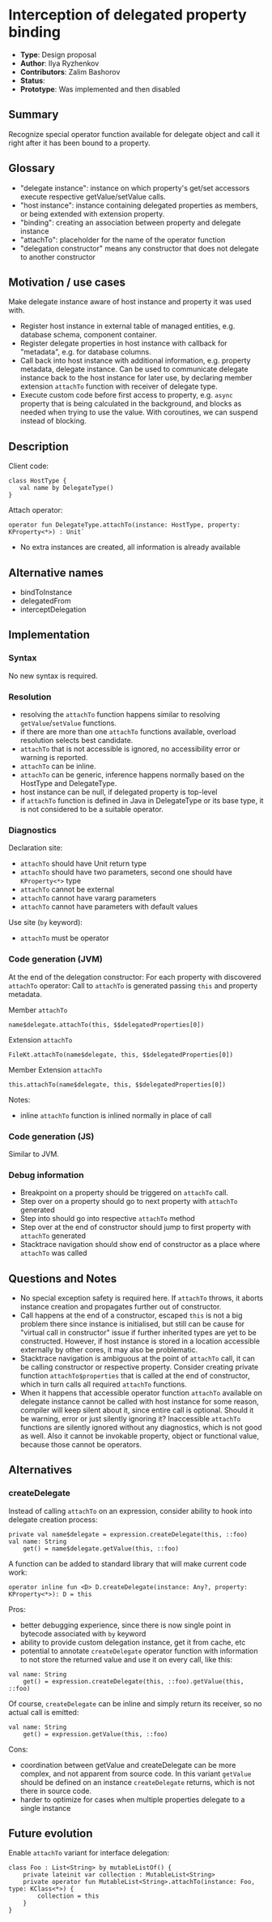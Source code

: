 # Interception of delegated property binding

* **Type**: Design proposal
* **Author**: Ilya Ryzhenkov
* **Contributors**: Zalim Bashorov
* **Status**:
* **Prototype**: Was implemented and then disabled

## Summary

Recognize special operator function available for delegate object and call it right after it has been bound to a
property.

## Glossary

- "delegate instance": instance on which property's get/set accessors execute respective getValue/setValue calls.
- "host instance": instance containing delegated properties as members, or being extended with extension property.
- "binding": creating an association between property and delegate instance
- "attachTo": placeholder for the name of the operator function
- "delegation constructor" means any constructor that does not delegate to another constructor

## Motivation / use cases

Make delegate instance aware of host instance and property it was used with.

- Register host instance in external table of managed entities, e.g. database schema, component container.
- Register delegate properties in host instance with callback for "metadata", e.g. for database columns.
- Call back into host instance with additional information, e.g. property metadata, delegate instance.
  Can be used to communicate delegate instance back to the host instance for later use, by declaring member
  extension `attachTo` function with receiver of delegate type.
- Execute custom code before first access to property, e.g. `async` property that is being calculated
  in the background, and blocks as needed when trying to use the value. With coroutines, we can suspend instead
  of blocking.

## Description

Client code:
```
class HostType {
   val name by DelegateType()
}
```

Attach operator:
```
operator fun DelegateType.attachTo(instance: HostType, property: KProperty<*>) : Unit`
```

- No extra instances are created, all information is already available

## Alternative names

- bindToInstance
- delegatedFrom
- interceptDelegation

## Implementation

### Syntax

No new syntax is required.

### Resolution

- resolving the `attachTo` function happens similar to resolving `getValue`/`setValue` functions.
- if there are more than one `attachTo` functions available, overload resolution selects best candidate.
- `attachTo` that is not accessible is ignored, no accessibility error or warning is reported.
- `attachTo` can be inline.
- `attachTo` can be generic, inference happens normally based on the HostType and DelegateType.
- host instance can be null, if delegated property is top-level
- if `attachTo` function is defined in Java in DelegateType or its base type, it is not considered to be a
  suitable operator.

### Diagnostics

Declaration site:
- `attachTo` should have Unit return type
- `attachTo` should have two parameters, second one should have `KProperty<*>` type
- `attachTo` cannot be external
- `attachTo` cannot have vararg parameters
- `attachTo` cannot have parameters with default values

Use site (`by` keyword):
- `attachTo` must be operator

### Code generation (JVM)

At the end of the delegation constructor:
For each property with discovered `attachTo` operator:
Call to `attachTo` is generated passing `this` and property metadata.

Member `attachTo`
```
name$delegate.attachTo(this, $$delegatedProperties[0])
```

Extension `attachTo`
```
FileKt.attachTo(name$delegate, this, $$delegatedProperties[0])
```

Member Extension `attachTo`
```
this.attachTo(name$delegate, this, $$delegatedProperties[0])
```

Notes:
- inline `attachTo` function is inlined normally in place of call

### Code generation (JS)

Similar to JVM.

### Debug information

- Breakpoint on a property should be triggered on `attachTo` call.
- Step over on a property should go to next property with `attachTo` generated
- Step into should go into respective `attachTo` method
- Step over at the end of constructor should jump to first property with `attachTo` generated
- Stacktrace navigation should show end of constructor as a place where `attachTo` was called

## Questions and Notes

- No special exception safety is required here. If `attachTo` throws, it aborts instance creation and propagates
  further out of constructor.
- Call happens at the end of a constructor, escaped `this` is not a big problem there since instance is initialised,
  but still can be cause for "virtual call in constructor" issue if further inherited types are yet to be constructed.
  However, if host instance is stored in a location accessible externally by other cores, it may also be problematic.
- Stacktrace navigation is ambiguous at the point of `attachTo` call, it can be calling constructor
  or respective property. Consider creating private function `attachTo$properties` that is called at the end of
  constructor, which in turn calls all required `attachTo` functions.
- When it happens that accessible operator function `attachTo` available on delegate instance cannot be called with
  host instance for some reason, compiler will keep silent about it, since entire call is optional.
  Should it be warning, error or just silently ignoring it?
  Inaccessible `attachTo` functions are silently ignored without any diagnostics, which is not good as well.
  Also it cannot be invokable property, object or functional value, because those cannot be operators.

## Alternatives

### createDelegate
Instead of calling `attachTo` on an expression, consider ability to hook into delegate creation process:
```
private val name$delegate = expression.createDelegate(this, ::foo)
val name: String
    get() = name$delegate.getValue(this, ::foo)
```

A function can be added to standard library that will make current code work:
```
operator inline fun <D> D.createDelegate(instance: Any?, property: KProperty<*>): D = this
```

Pros:
- better debugging experience, since there is now single point in bytecode associated with `by` keyword
- ability to provide custom delegation instance, get it from cache, etc
- potential to annotate `createDelegate` operator function with information to not store the returned value and use it
  on every call, like this:
```
val name: String
    get() = expression.createDelegate(this, ::foo).getValue(this, ::foo)
```
Of course, `createDelegate` can be inline and simply return its receiver, so no actual call is emitted:
```
val name: String
    get() = expression.getValue(this, ::foo)
```

Cons:
- coordination between getValue and createDelegate can be more complex, and not apparent from source code.
  In this variant `getValue` should be defined on an instance `createDelegate` returns, which is not there in source code.
- harder to optimize for cases when multiple properties delegate to a single instance

## Future evolution

Enable `attachTo` variant for interface delegation:
```
class Foo : List<String> by mutableListOf() {
    private lateinit var collection : MutableList<String>
    private operator fun MutableList<String>.attachTo(instance: Foo, type: KClass<*>) {
        collection = this
    }
}
```